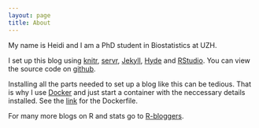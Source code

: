 ```yaml
---
layout: page
title: About
---
```


My name is Heidi and I am a PhD student in Biostatistics at UZH. 


I set up this blog using [knitr](yihui.name/knitr/), [servr](https://github.com/yihui/servr), 
[Jekyll](https://jekyllrb.com/), [Hyde](http://hyde.getpoole.com) and [RStudio](rstudio.com).
You can view the source code on [github](https://github.com/HeidiSeibold/HeidiSeibold.github.io).

Installing all the parts needed to set up a blog like this can be tedious. That is why I use
[Docker](https://www.docker.com/) and just start a container with the neccessary details installed.
See the [link](https://github.com/HeidiSeibold/HeidiSeibold.github.io/tree/master/_build)
for the Dockerfile. 


For many more blogs on R and stats go to [R-bloggers](http://www.r-bloggers.com/).

